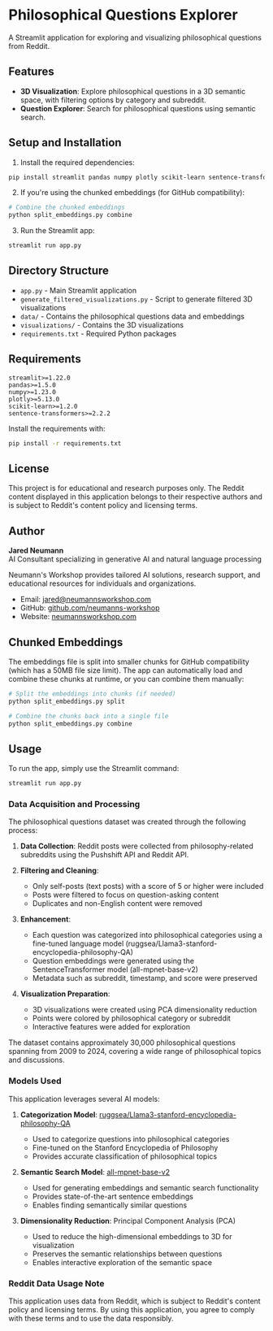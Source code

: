 # Philosophical Questions Explorer

A Streamlit application for exploring and visualizing philosophical questions from Reddit.

## Features

- **3D Visualization**: Explore philosophical questions in a 3D semantic space, with filtering options by category and subreddit.
- **Question Explorer**: Search for philosophical questions using semantic search.

## Setup and Installation

1. Install the required dependencies:

```bash
pip install streamlit pandas numpy plotly scikit-learn sentence-transformers
```

2. If you're using the chunked embeddings (for GitHub compatibility):

```bash
# Combine the chunked embeddings
python split_embeddings.py combine
```

3. Run the Streamlit app:

```bash
streamlit run app.py
```

## Directory Structure

- `app.py` - Main Streamlit application
- `generate_filtered_visualizations.py` - Script to generate filtered 3D visualizations
- `data/` - Contains the philosophical questions data and embeddings
- `visualizations/` - Contains the 3D visualizations
- `requirements.txt` - Required Python packages

## Requirements

```
streamlit>=1.22.0
pandas>=1.5.0
numpy>=1.23.0
plotly>=5.13.0
scikit-learn>=1.2.0
sentence-transformers>=2.2.2
```

Install the requirements with:

```bash
pip install -r requirements.txt
```

## License

This project is for educational and research purposes only. The Reddit content displayed in this application belongs to their respective authors and is subject to Reddit's content policy and licensing terms.

## Author

**Jared Neumann**  
AI Consultant specializing in generative AI and natural language processing

Neumann's Workshop provides tailored AI solutions, research support, and educational resources for individuals and organizations.

- Email: [jared@neumannsworkshop.com](mailto:jared@neumannsworkshop.com)
- GitHub: [github.com/neumanns-workshop](https://github.com/neumanns-workshop)
- Website: [neumannsworkshop.com](https://neumannsworkshop.com/)

## Chunked Embeddings

The embeddings file is split into smaller chunks for GitHub compatibility (which has a 50MB file size limit). The app can automatically load and combine these chunks at runtime, or you can combine them manually:

```bash
# Split the embeddings into chunks (if needed)
python split_embeddings.py split

# Combine the chunks back into a single file
python split_embeddings.py combine
```

## Usage

To run the app, simply use the Streamlit command:

```bash
streamlit run app.py
```

### Data Acquisition and Processing

The philosophical questions dataset was created through the following process:

1. **Data Collection**: Reddit posts were collected from philosophy-related subreddits using the Pushshift API and Reddit API.

2. **Filtering and Cleaning**:
   - Only self-posts (text posts) with a score of 5 or higher were included
   - Posts were filtered to focus on question-asking content
   - Duplicates and non-English content were removed

3. **Enhancement**:
   - Each question was categorized into philosophical categories using a fine-tuned language model (ruggsea/Llama3-stanford-encyclopedia-philosophy-QA)
   - Question embeddings were generated using the SentenceTransformer model (all-mpnet-base-v2)
   - Metadata such as subreddit, timestamp, and score were preserved

4. **Visualization Preparation**:
   - 3D visualizations were created using PCA dimensionality reduction
   - Points were colored by philosophical category or subreddit
   - Interactive features were added for exploration

The dataset contains approximately 30,000 philosophical questions spanning from 2009 to 2024, covering a wide range of philosophical topics and discussions.

### Models Used

This application leverages several AI models:

1. **Categorization Model**: [ruggsea/Llama3-stanford-encyclopedia-philosophy-QA](https://huggingface.co/ruggsea/Llama3-stanford-encyclopedia-philosophy-QA)
   - Used to categorize questions into philosophical categories
   - Fine-tuned on the Stanford Encyclopedia of Philosophy
   - Provides accurate classification of philosophical topics

2. **Semantic Search Model**: [all-mpnet-base-v2](https://huggingface.co/sentence-transformers/all-mpnet-base-v2)
   - Used for generating embeddings and semantic search functionality
   - Provides state-of-the-art sentence embeddings
   - Enables finding semantically similar questions

3. **Dimensionality Reduction**: Principal Component Analysis (PCA)
   - Used to reduce the high-dimensional embeddings to 3D for visualization
   - Preserves the semantic relationships between questions
   - Enables interactive exploration of the semantic space

### Reddit Data Usage Note

This application uses data from Reddit, which is subject to Reddit's content policy and licensing terms. By using this application, you agree to comply with these terms and to use the data responsibly. 